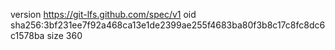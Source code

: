 version https://git-lfs.github.com/spec/v1
oid sha256:3bf231ee7f92a468ca13e1de2399ae255f4683ba80f3b8c17c8fc8dc6c1578ba
size 360
